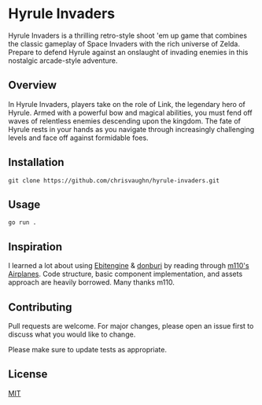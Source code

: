 # Hyrule Invaders

Hyrule Invaders is a thrilling retro-style shoot 'em up game that combines the classic gameplay of Space Invaders with the rich universe of Zelda. Prepare to defend Hyrule against an onslaught of invading enemies in this nostalgic arcade-style adventure.

## Overview
In Hyrule Invaders, players take on the role of Link, the legendary hero of Hyrule. Armed with a powerful bow and magical abilities, you must fend off waves of relentless enemies descending upon the kingdom. The fate of Hyrule rests in your hands as you navigate through increasingly challenging levels and face off against formidable foes.

## Installation

```shell
git clone https://github.com/chrisvaughn/hyrule-invaders.git
```

## Usage

```shell
go run . 
```

## Inspiration

I learned a lot about using [Ebitengine](https://ebitengine.org/) & [donburi](https://github.com/yohamta/donburi) by reading through [m110's Airplanes](https://github.com/m110/airplanes).  Code structure, basic component implementation, and assets approach are heavily borrowed. Many thanks m110.

## Contributing

Pull requests are welcome. For major changes, please open an issue first
to discuss what you would like to change.

Please make sure to update tests as appropriate.

## License

[MIT](https://choosealicense.com/licenses/mit/)